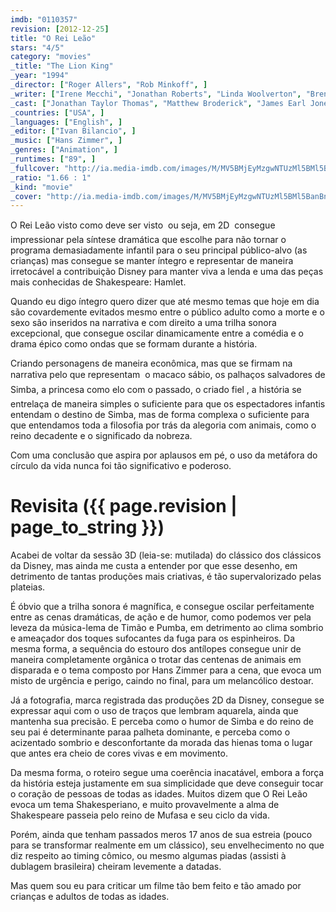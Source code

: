 ```yaml
---
imdb: "0110357"
revision: [2012-12-25]
title: "O Rei Leão"
stars: "4/5"
category: "movies"
_title: "The Lion King"
_year: "1994"
_director: ["Roger Allers", "Rob Minkoff", ]
_writer: ["Irene Mecchi", "Jonathan Roberts", "Linda Woolverton", "Brenda Chapman", "Burny Mattinson", "Barry Johnson", "Lorna Cook", "Thom Enriquez", "Andy Gaskill", ]
_cast: ["Jonathan Taylor Thomas", "Matthew Broderick", "James Earl Jones", "Jeremy Irons", "Moira Kelly", "Niketa Calame", "Ernie Sabella", "Nathan Lane", "Robert Guillaume", ]
_countries: ["USA", ]
_languages: ["English", ]
_editor: ["Ivan Bilancio", ]
_music: ["Hans Zimmer", ]
_genres: ["Animation", ]
_runtimes: ["89", ]
_fullcover: "http://ia.media-imdb.com/images/M/MV5BMjEyMzgwNTUzMl5BMl5BanBnXkFtZTcwNTMxMzM3Ng@@.jpg"
_ratio: "1.66 : 1"
_kind: "movie"
_cover: "http://ia.media-imdb.com/images/M/MV5BMjEyMzgwNTUzMl5BMl5BanBnXkFtZTcwNTMxMzM3Ng@@._V1._SX100_SY129_.jpg"
---
```


O Rei Leão visto como deve ser visto  ou seja, em 2D  consegue impressionar pela síntese dramática que escolhe para não tornar o programa demasiadamente infantil para o seu principal público-alvo (as crianças) mas consegue se manter íntegro e representar de maneira irretocável a contribuição Disney para manter viva a lenda e uma das peças mais conhecidas de Shakespeare: Hamlet.

Quando eu digo íntegro quero dizer que até mesmo temas que hoje em dia são covardemente evitados mesmo entre o público adulto como a morte e o sexo são inseridos na narrativa e com direito a uma trilha sonora excepcional, que consegue oscilar dinamicamente entre a comédia e o drama épico como ondas que se formam durante a história.

Criando personagens de maneira econômica, mas que se firmam na narrativa pelo que representam  o macaco sábio, os palhaços salvadores de Simba, a princesa como elo com o passado, o criado fiel , a história se entrelaça de maneira simples o suficiente para que os espectadores infantis entendam o destino de Simba, mas de forma complexa o suficiente para que entendamos toda a filosofia por trás da alegoria com animais, como o reino decadente e o significado da nobreza.

Com uma conclusão que aspira por aplausos em pé, o uso da metáfora do círculo da vida nunca foi tão significativo e poderoso.

# Revisita ({{ page.revision | page_to_string }})

Acabei de voltar da sessão 3D (leia-se: mutilada) do clássico dos clássicos da Disney, mas ainda me custa a entender por que esse desenho, em detrimento de tantas produções mais criativas, é tão supervalorizado pelas plateias.

É óbvio que a trilha sonora é magnífica, e consegue oscilar perfeitamente entre as cenas dramáticas, de ação e de humor, como podemos ver pela leveza da música-lema de Timão e Pumba, em detrimento ao clima sombrio e ameaçador dos toques sufocantes da fuga para os espinheiros. Da mesma forma, a sequência do estouro dos antílopes consegue unir de maneira completamente orgânica o trotar das centenas de animais em disparada e o tema composto por Hans Zimmer para a cena, que evoca um misto de urgência e perigo, caindo no final, para um melancólico destoar.

Já a fotografia, marca registrada das produções 2D da Disney, consegue se expressar aqui com o uso de traços que lembram aquarela, ainda que mantenha sua precisão. E perceba como o humor de Simba e do reino de seu pai é determinante paraa palheta dominante, e perceba como o acizentado sombrio e desconfortante da morada das hienas toma o lugar que antes era cheio de cores vivas e em movimento.

Da mesma forma, o roteiro segue uma coerência inacatável, embora a força da história esteja justamente em sua simplicidade que deve conseguir tocar o coração de pessoas de todas as idades. Muitos dizem que O Rei Leão evoca um tema Shakesperiano, e muito provavelmente a alma de Shakespeare passeia pelo reino de Mufasa e seu ciclo da vida.

Porém, ainda que tenham passados meros 17 anos de sua estreia (pouco para se transformar realmente em um clássico), seu envelhecimento no que diz respeito ao timing cômico, ou mesmo algumas piadas (assisti à dublagem brasileira) cheiram levemente a datadas.

Mas quem sou eu para criticar um filme tão bem feito e tão amado por crianças e adultos de todas as idades.
